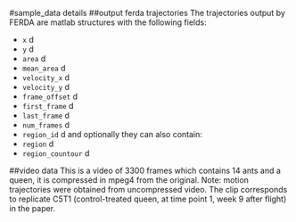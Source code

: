 #sample_data details
##output ferda trajectories
The trajectories output by FERDA are matlab structures with the following fields:

* `x` d
* `y` d
* `area` d
* `mean_area` d
* `velocity_x` d
* `velocity_y` d
* `frame_offset` d
* `first_frame` d
* `last_frame` d
* `num_frames` d
* `region_id` d
and optionally they can also contain:
* `region` d
* `region_countour` d


##video data
This is a video of 3300 frames which contains 14 ants and a queen,
it is compressed in mpeg4 from the original. Note: motion
trajectories were obtained from uncompressed video.
The clip corresponds to replicate C5T1 (control-treated queen, at time point 1, week 9 after flight) in the paper.

